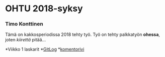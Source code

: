 # OHTU 2018-syksy
### Timo Konttinen
Tämä on kakkosperiodissa 2018 tehty työ.
Työ on tehty palkkatyön **ohessa**, joten *kiirettä* pitää...

*Viikko 1 laskarit
  *[GitLog](gitlog.txt)
  *[komentorivi](komentorivi.txt) 
